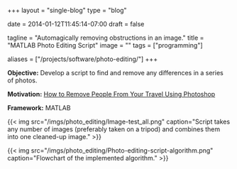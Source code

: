 +++
layout =    "single-blog"
type =      "blog"

date =      2014-01-12T11:45:14-07:00
draft =     false

tagline = "Automagically removing obstructions in an image."
title = "MATLAB Photo Editing Script"
image =     ""
tags =      ["programming"]

aliases =   ["/projects/software/photo-editing/"]
+++

__Objective:__ Develop a script to find and remove any differences in a series of photos.

__Motivation:__ [How to Remove People From Your Travel Using Photoshop](http://toomanyadapters.com/how-to-remove-people-travel-photos-photoshop/)

__Framework:__ MATLAB

{{< img src="/imgs/photo_editing/Image-test_all.png" caption="Script takes any number of images (preferably taken on a tripod) and combines them into one cleaned-up image." >}}


{{< img src="/imgs/photo_editing/Photo-editing-script-algorithm.png" caption="Flowchart of the implemented algorithm." >}}
